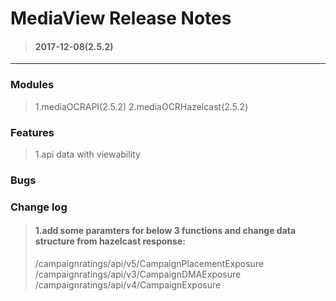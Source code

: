MediaView Release Notes
=======================
>#### 2017-12-08(2.5.2)
--------------------------
### Modules
> 1.mediaOCRAPI(2.5.2)
> 2.mediaOCRHazelcast(2.5.2)
### Features
> 1.api data with viewability
### Bugs
### Change log
>#### 1.add some paramters for below 3 functions and change data structure from hazelcast response:
> /campaignratings/api/v5/CampaignPlacementExposure  
> /campaignratings/api/v3/CampaignDMAExposure  
> /campaignratings/api/v4/CampaignExposure  
